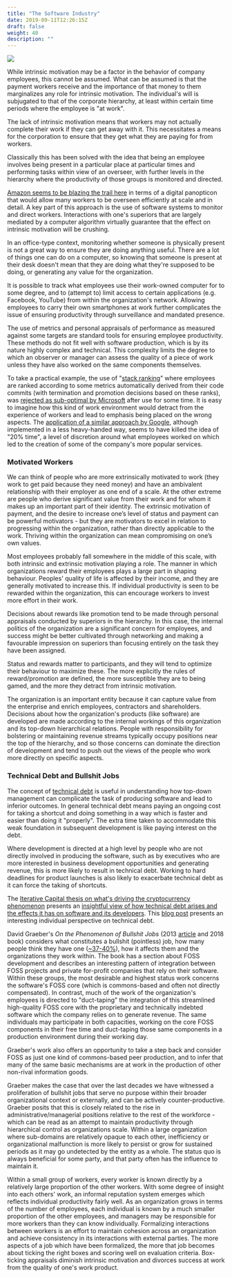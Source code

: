 ```yaml
---
title: "The Software Industry"
date: 2019-09-11T12:26:15Z
draft: false
weight: 40
description: ""
---
```

![](/software-industry.jpg)

While intrinsic motivation may be a factor in the behavior of company employees, this cannot be assumed. What can be assumed is that the payment workers receive and the importance of that money to them marginalizes any role for intrinsic motivation. The individual's will is subjugated to that of the corporate hierarchy, at least within certain time periods where the employee is "at work". 

The lack of intrinsic motivation means that workers may not actually complete their work if they can get away with it. This necessitates a means for the corporation to ensure that they get what they are paying for from workers.

Classically this has been solved with the idea that being an employee involves being present in a particular place at particular times and performing tasks within view of an overseer, with further levels in the hierarchy where the productivity of those groups is monitored and directed.

[Amazon seems to be blazing the trail here](https://www.nytimes.com/2019/07/03/business/economy/amazon-warehouse-labor-robots.html) in terms of a digital panopticon that would allow many workers to be overseen efficiently at scale and in detail. A key part of this approach is the use of software systems to monitor and direct workers. Interactions with one's superiors that are largely mediated by a computer algorithm virtually guarantee that the effect on intrinsic motivation will be crushing.

In an office-type context, monitoring whether someone is physically present is not a great way to ensure they are doing anything useful. There are a lot of things one can do on a computer, so knowing that someone is present at their desk doesn't mean that they are doing what they're supposed to be doing, or generating any value for the organization. 

It is possible to track what employees use their work-owned computer for to some degree, and to (attempt to) limit access to certain applications (e.g. Facebook, YouTube) from within the organization's network. Allowing employees to carry their own smartphones at work further complicates the issue of ensuring productivity through surveillance and mandated presence.

The use of metrics and personal appraisals of performance as measured against some targets are standard tools for ensuring employee productivity. These methods do not fit well with software production, which is by its nature highly complex and technical. This complexity limits the degree to which an observer or manager can assess the quality of a piece of work unless they have also worked on the same components themselves.

To take a practical example, the use of "[stack ranking](https://www.forbes.com/sites/petercohan/2012/07/13/why-stack-ranking-worked-better-at-ge-than-microsoft/#2eadb5b53236)" where employees are ranked according to some metrics automatically derived from their code commits (with termination and promotion decisions based on these ranks), was [rejected as sub-optimal by Microsoft](https://www.forbes.com/sites/petercohan/2012/07/13/why-stack-ranking-worked-better-at-ge-than-microsoft/#2eadb5b53236) after use for some time. It is easy to imagine how this kind of work environment would detract from the experience of workers and lead to emphasis being placed on the wrong aspects. The [application of a similar approach by Google](https://qz.com/116196/google-engineers-insist-20-time-is-not-dead-its-just-turned-into-120-time/ ), although implemented in a less heavy-handed way, seems to have killed the idea of "20% time", a level of discretion around what employees worked on which led to the creation of some of the company's more popular services.

### Motivated Workers

We can think of people who are more extrinsically motivated to work (they work to get paid because they need money) and have an ambivalent relationship with their employer as one end of a scale. At the other extreme are people who derive significant value from their work and for whom it makes up an important part of their identity. The extrinsic motivation of payment, and the desire to increase one’s level of status and payment can be powerful motivators - but they are motivators to excel in relation to progressing within the organization, rather than directly applicable to the work. Thriving within the organization can mean compromising on one’s own values.

Most employees probably fall somewhere in the middle of this scale, with both intrinsic and extrinsic motivation playing a role. The manner in which organizations reward their employees plays a large part in shaping behaviour. Peoples' quality of life is affected by their income, and they are generally motivated to increase this. If individual productivity is seen to be rewarded within the organization, this can encourage workers to invest more effort in their work.

Decisions about rewards like promotion tend to be made through personal appraisals conducted by superiors in the hierarchy. In this case, the internal politics of the organization are a significant concern for employees, and success might be better cultivated through networking and making a favourable impression on superiors than focusing entirely on the task they have been assigned.

Status and rewards matter to participants, and they will tend to optimize their behaviour to maximize these. The more explicitly the rules of reward/promotion are defined, the more susceptible they are to being gamed, and the more they detract from intrinsic motivation. 

The organization is an important entity because it can capture value from the enterprise and enrich employees, contractors and shareholders. Decisions about how the organization's products (like software) are developed are made according to the internal workings of this organization and its top-down hierarchical relations. People with responsibility for bolstering or maintaining revenue streams typically occupy positions near the top of the hierarchy, and so those concerns can dominate the direction of development and tend to push out the views of the people who work more directly on specific aspects.

### Technical Debt and Bullshit Jobs

The concept of [technical debt](https://en.wikipedia.org/wiki/Technical_debt) is useful in understanding how top-down management can complicate the task of producing software and lead to inferior outcomes. In general technical debt means paying an ongoing cost for taking a shortcut and doing something in a way which is faster and easier than doing it "properly". The extra time taken to accommodate this weak foundation in subsequent development is like paying interest on the debt. 

Where development is directed at a high level by people who are not directly involved in producing the software, such as by executives who are more interested in business development opportunities and generating revenue, this is more likely to result in technical debt. Working to hard deadlines for product launches is also likely to exacerbate technical debt as it can force the taking of shortcuts.

The [Iterative Capital thesis on what's driving the cryptocurrency phenomenon](https://iterative.capital/thesis/) presents an [insightful view of  how technical debt arises and the effects it has on software and its developers](https://iterative.capital/section-ii/). This [blog post](https://daedtech.com/human-cost-tech-debt/) presents an interesting individual perspective on technical debt.

David Graeber's *On the Phenomenon of Bullshit Jobs* (2013 [article](https://strikemag.org/bullshit-jobs) and 2018 book) considers what constitutes a bullshit (pointless) job, how many people think they have one ([~37-40%](https://www.economist.com/open-future/2018/06/29/bullshit-jobs-and-the-yoke-of-managerial-feudalism)), how it affects them and the organizations they work within. The book has a section about FOSS development and describes an interesting pattern of integration between FOSS projects and private for-profit companies that rely on their software. Within these groups, the most desirable and highest status work concerns the software's FOSS core (which is commons-based and often not directly compensated). In contrast, much of the work of the organization's employees is directed to "duct-taping" the integration of this streamlined high-quality FOSS core with the proprietary and technically indebted software which the company relies on to generate revenue. The same individuals may participate in both capacities, working on the core FOSS components in their free time and duct-taping those same components in a production environment during their working day.

Graeber's work also offers an opportunity to take a step back and consider FOSS as just one kind of commons-based peer production, and to infer that many of the same basic mechanisms are at work in the production of other non-rival information goods. 

Graeber makes the case that over the last decades we have witnessed a proliferation of bullshit jobs that serve no purpose within their broader organizational context or externally, and can be actively counter-productive.  Graeber posits that this is closely related to the rise in administrative/managerial positions relative to the rest of the workforce - which can be read as an attempt to maintain productivity through hierarchical control as organizations scale. Within a large organization where sub-domains are relatively opaque to each other, inefficiency or organizational malfunction is more likely to persist or grow for sustained periods as it may go undetected by the entity as a whole. The status quo is always beneficial for some party, and that party often has the influence to maintain it.

Within a small group of workers, every worker is known directly by a relatively large proportion of the other workers. With some degree of insight into each others' work, an informal reputation system emerges which reflects individual productivity fairly well. As an organization grows in terms of the number of employees, each individual is known by a much smaller proportion of the other employees, and managers may be responsible for more workers than they can know individually. Formalizing interactions between workers is an effort to maintain cohesion across an organization and achieve consistency in its interactions with external parties. The more aspects of a job which have been formalized, the more that job becomes about ticking the right boxes and scoring well on evaluation criteria. Box-ticking appraisals diminish intrinsic motivation and divorces success at work from the quality of one's work product.

